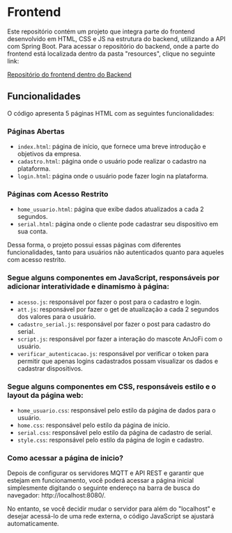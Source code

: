 # Frontend

Este repositório contém um projeto que integra parte do frontend desenvolvido em HTML, CSS e JS na estrutura do backend, utilizando a API com Spring Boot. Para acessar o repositório do backend, onde a parte do frontend está localizada dentro da pasta "resources", clique no seguinte link:

[Repositório do frontend dentro do Backend](https://github.com/ifsc-arliones/ifsc-pji2-2023-1-anjofi/tree/c00d47717027cb76f6661a2d4e63f52cffa9ae9e/backend/src/main/resources/static)

## Funcionalidades

O código apresenta 5 páginas HTML com as seguintes funcionalidades:

### Páginas Abertas
- `index.html`: página de início, que fornece uma breve introdução e objetivos da empresa.
- `cadastro.html`: página onde o usuário pode realizar o cadastro na plataforma.
- `login.html`: página onde o usuário pode fazer login na plataforma.

### Páginas com Acesso Restrito
- `home_usuario.html`: página que exibe dados atualizados a cada 2 segundos.
- `serial.html`: página onde o cliente pode cadastrar seu dispositivo em sua conta.

Dessa forma, o projeto possui essas páginas com diferentes funcionalidades, tanto para usuários não autenticados quanto para aqueles com acesso restrito.

### Segue alguns componentes em JavaScript, responsáveis por adicionar interatividade e dinamismo à página:

- `acesso.js`: responsável por fazer o post para o cadastro e login.
- `att.js`: responsável por fazer o get de atualização a cada 2 segundos dos valores para o usuário.
- `cadastro_serial.js`: responsável por fazer o post para cadastro do serial.
- `script.js`: responsável por fazer a interação do mascote AnJoFi com o usuário.
- `verificar_autenticacao.js`: responsável por verificar o token para permitir que apenas logins cadastrados possam visualizar os dados e cadastrar dispositivos.

### Segue alguns componentes em CSS, responsáveis estilo e o layout da página web:

- `home_usuario.css`: responsável pelo estilo da página de dados para o usuário.
- `home.css`: responsável pelo estilo da página de início.
- `serial.css`: responsável pelo estilo da página de cadastro de serial.
- `style.css`: responsável pelo estilo da página de login e cadastro.

### Como acessar a página de inicio?

Depois de configurar os servidores MQTT e API REST e garantir que estejam em funcionamento, você poderá acessar a página inicial simplesmente digitando o seguinte endereço na barra de busca do navegador: http://localhost:8080/.

No entanto, se você decidir mudar o servidor para além do "localhost" e desejar acessá-lo de uma rede externa, o código JavaScript se ajustará automaticamente.







